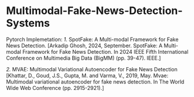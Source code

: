 # Multimodal-Fake-News-Detection-Systems

Pytorch Implemetation:
*1.* SpotFake: A Multi-modal Framework for Fake News Detection. 
   [Arkadip Ghosh, 2024, September. SpotFake: A Multi-modal Framework for Fake News Detection. In 2024 IEEE Fifth International Conference on Multimedia Big Data (BigMM) (pp. 39-47). IEEE.]

*2.* MVAE: Multimodal Variational Autoencoder for Fake News Detection
[Khattar, D., Goud, J.S., Gupta, M. and Varma, V., 2019, May. Mvae: Multimodal variational autoencoder for fake news detection. In The World Wide Web Conference (pp. 2915-2921).]
